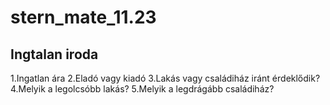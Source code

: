 # stern_mate_11.23

Ingtalan iroda
------------------------------------
1.Ingatlan ára
2.Eladó vagy kiadó
3.Lakás vagy családiház iránt érdeklődik?
4.Melyik a legolcsóbb lakás?
5.Melyik a legdrágább családiház?
